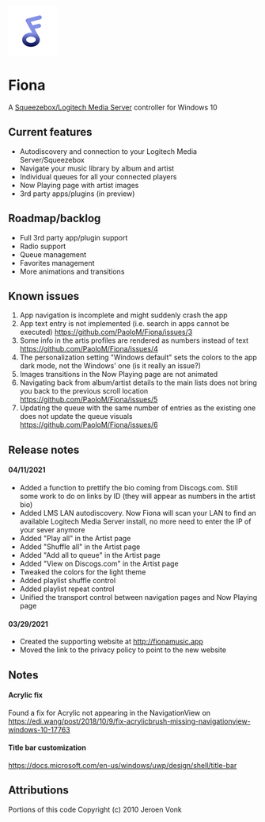 ![logo](https://github.com/PaoloM/Fiona/blob/main/Original%20assets/Fiona%20logo%20-%20small.png)

# Fiona
 A [Squeezebox/Logitech Media Server](https://www.mysqueezebox.com/download) controller for Windows 10

## Current features

* Autodiscovery and connection to your Logitech Media Server/Squeezebox
* Navigate your music library by album and artist
* Individual queues for all your connected players
* Now Playing page with artist images
* 3rd party apps/plugins (in preview)

## Roadmap/backlog

* Full 3rd party app/plugin support
* Radio support
* Queue management
* Favorites management
* More animations and transitions

## Known issues

1. App navigation is incomplete and might suddenly crash the app
2. App text entry is not implemented (i.e. search in apps cannot be executed) https://github.com/PaoloM/Fiona/issues/3
3. Some info in the artis profiles are rendered as numbers instead of text https://github.com/PaoloM/Fiona/issues/4
4. The personalization setting "Windows default" sets the colors to the app dark mode, not the Windows' one (is it really an issue?)
5. Images transitions in the Now Playing page are not animated
6. Navigating back from album/artist details to the main lists does not bring you back to the previous scroll location https://github.com/PaoloM/Fiona/issues/5
7. Updating the queue with the same number of entries as the existing one does not update the queue visuals https://github.com/PaoloM/Fiona/issues/6

## Release notes

#### 04/11/2021

* Added a function to prettify the bio coming from Discogs.com. Still some work to do on links by ID (they will appear as numbers in the artist bio)
* Added LMS LAN autodiscovery. Now Fiona will scan your LAN to find an available Logitech Media Server install, no more need to enter the IP of your sever anymore
* Added "Play all" in the Artist page
* Added "Shuffle all" in the Artist page
* Added "Add all to queue" in the Artist page
* Added "View on Discogs.com" in the Artist page
* Tweaked the colors for the light theme
* Added playlist shuffle control
* Added playlist repeat control
* Unified the transport control between navigation pages and Now Playing page

#### 03/29/2021

* Created the supporting website at http://fionamusic.app
* Moved the link to the privacy policy to point to the new website

## Notes

#### Acrylic fix

Found a fix for Acrylic not appearing in the NavigationView on https://edi.wang/post/2018/10/9/fix-acrylicbrush-missing-navigationview-windows-10-17763 

#### Title bar customization

https://docs.microsoft.com/en-us/windows/uwp/design/shell/title-bar

## Attributions

 Portions of this code Copyright (c) 2010 Jeroen Vonk